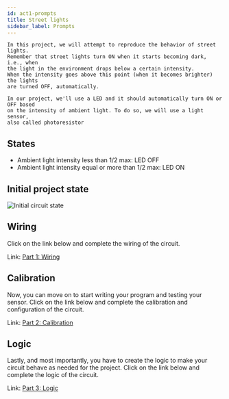 ```yaml
---
id: act1-prompts
title: Street lights
sidebar_label: Prompts 
---
```


```text
In this project, we will attempt to reproduce the behavior of street lights.
Remember that street lights turn ON when it starts becoming dark, i.e., when 
the light in the environment drops below a certain intensity.
When the intensity goes above this point (when it becomes brighter) the lights
are turned OFF, automatically.

In our project, we'll use a LED and it should automatically turn ON or OFF based
on the intensity of ambient light. To do so, we will use a light sensor,
also called photoresistor
```

## States

- Ambient light intensity less than 1/2 max: LED OFF
- Ambient light intensity equal or more than 1/2 max: LED ON

## Initial project state
![Initial circuit state](assets/img/act1/initial_state.png)

## Wiring
Click on the link below and complete the wiring of the circuit.

Link: <a href="https://www.tinkercad.com/things/0A74qBnKz17" target="_blank">Part 1: Wiring</a>

## Calibration
Now, you can move on to start writing your program and testing your sensor.
Click on the link below and complete the calibration and configuration of the circuit.

Link: <a href="https://www.tinkercad.com/things/aoUMgGKVSNX" target="_blank">Part 2: Calibration</a>

## Logic
Lastly, and most importantly, you have to create the logic to make your circuit behave as needed for the project. Click on the link below and complete the logic of the circuit.

Link: <a href="https://www.tinkercad.com/things/gxk64SbBrf3" target="_blank">Part 3: Logic</a>